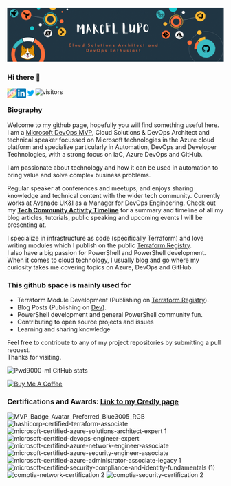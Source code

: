 ![Main](master.gif)

### Hi there 👋

<a target="_blank" href="https://dev.to/pwd9000">
  <img align="left" alt="Devto" width="22px" src="https://raw.githubusercontent.com/Pwd9000-ML/Pwd9000-ML/master/dev-rainbow.svg" />
</a>
<a href="https://www.linkedin.com/in/marcel-l-61b0a96b/">
  <img align="left" alt="Marcel Linkedin" width="22px" src="https://raw.githubusercontent.com/Pwd9000-ML/Pwd9000-ML/master/linkedin.svg" />
</a>
<a href="https://twitter.com/pwd9000">
  <img align="left" alt="Marcel twitter" width="22px" src="https://raw.githubusercontent.com/Pwd9000-ML/Pwd9000-ML/master/twitter5.svg" />
</a>

![visitors](https://visitor-badge.glitch.me/badge?page_id=pwd9000-ml.pwd9000-ml)

### Biography

Welcome to my github page, hopefully you will find something useful here.  
I am a [Microsoft DevOps MVP](https://mvp.microsoft.com/en-us/PublicProfile/5004771?fullName=Marcel%20L), Cloud Solutions & DevOps Architect and technical speaker focussed on Microsoft technologies in the Azure cloud platform and specialize particularly in Automation, DevOps and Developer Technologies, with a strong focus on IaC, Azure DevOps and GitHub.

I am passionate about technology and how it can be used in automation to bring value and solve complex business problems.

Regular speaker at conferences and meetups, and enjoys sharing knowledge and technical content with the wider tech community. Currently works at Avanade UK&I as a Manager for DevOps Engineering.
Check out my **[Tech Community Activity Timeline](https://dev.to/pwd9000/my-tech-community-activity-timeline-57lf)** for a summary and timeline of all my blog articles, tutorials, public speaking and upcoming events I will be presenting at.  

I specialize in infrastructure as code (specifically Terraform) and love writing modules which I publish on the public [Terraform Registry](https://registry.terraform.io/).  
I also have a big passion for PowerShell and PowerShell development.  
When it comes to cloud technology, I usually blog and go where my curiosity takes me covering topics on Azure, DevOps and GitHub.  

### This github space is mainly used for

- Terraform Module Development (Publishing on [Terraform Registry](https://registry.terraform.io/)).
- Blog Posts (Publishing on [Dev](https://dev.to/pwd9000)).
- PowerShell development and general PowerShell community fun.
- Contributing to open source projects and issues
- Learning and sharing knowledge

Feel free to contribute to any of my project repositories by submitting a pull request.  
Thanks for visiting.  

![Pwd9000-ml GitHub stats](https://github-readme-stats.vercel.app/api?username=Pwd9000-ML&theme=vue-dark&show_icons=true)

<a href="https://www.buymeacoffee.com/pwd9000" target="_blank"><img src="https://cdn.buymeacoffee.com/buttons/default-yellow.png" alt="Buy Me A Coffee" height="41" width="174"></a>

### Certifications and Awards: [Link to my Credly page](https://www.credly.com/users/marcel-lupo/badges)

![MVP_Badge_Avatar_Preferred_Blue3005_RGB](https://user-images.githubusercontent.com/44137582/161389893-def07215-9f14-4e91-a026-0e3508b05235.jpg) ![hashicorp-certified-terraform-associate](https://user-images.githubusercontent.com/44137582/161390085-b8cf3410-4f8c-4763-a764-e5c4c0e3a23d.png) ![microsoft-certified-azure-solutions-architect-expert 1](https://user-images.githubusercontent.com/44137582/161390188-410ae0c9-d30c-46c5-8b11-ac8621c4300c.png) ![microsoft-certified-devops-engineer-expert](https://user-images.githubusercontent.com/44137582/161390189-4c03109f-475e-4cc3-80be-cae2f34b5209.png) ![microsoft-certified-azure-network-engineer-associate](https://user-images.githubusercontent.com/44137582/161390185-d21c8969-5315-449f-b133-87f08dcda379.png) ![microsoft-certified-azure-security-engineer-associate](https://user-images.githubusercontent.com/44137582/161390186-d285bace-8bf8-4a2b-838a-3b9e3cb7e932.png) ![microsoft-certified-azure-administrator-associate-legacy 1](https://user-images.githubusercontent.com/44137582/161390190-dd2f54c1-b55c-414a-9efb-006335c3c217.png) ![microsoft-certified-security-compliance-and-identity-fundamentals (1)](https://user-images.githubusercontent.com/44137582/161390363-8e630c93-99f6-42a5-86a7-1a8686c7e0e0.png) ![comptia-network-certification 2](https://user-images.githubusercontent.com/44137582/161390110-82c7f761-b772-40c6-9435-28db73e4bd36.png) ![comptia-security-certification 2](https://user-images.githubusercontent.com/44137582/161390111-f36af7b5-97bf-4b19-bfcd-cfbd9df1ba22.png)
